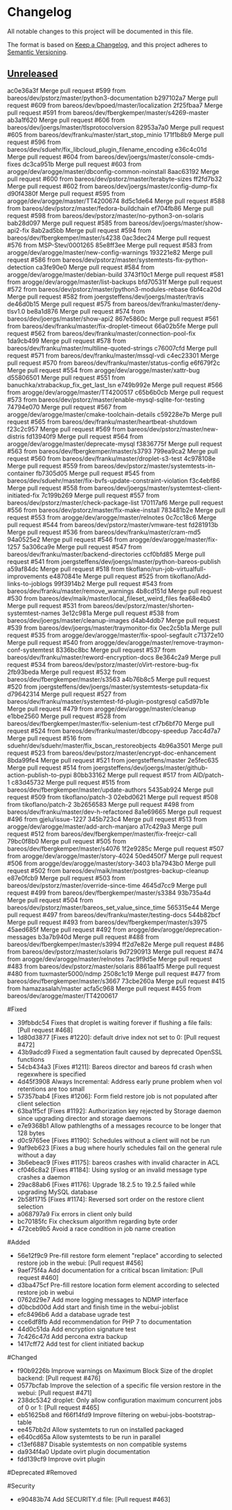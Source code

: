 # Changelog

All notable changes to this project will be documented in this file.

The format is based on [Keep a Changelog](https://keepachangelog.com/en/1.0.0/),
and this project adheres to [Semantic Versioning](https://semver.org/spec/v2.0.0.html).

## [Unreleased]

ac0e36a3f Merge pull request #599 from bareos/dev/pstorz/master/python3-documentation
b297102a7 Merge pull request #609 from bareos/dev/bpoed/master/localization
2f25fbaa7 Merge pull request #591 from bareos/dev/fbergkemper/master/s4269-master
ab3a1f620 Merge pull request #606 from bareos/dev/joergs/master/tlsprotocolversion
82953a7a0 Merge pull request #605 from bareos/dev/franku/master/start_stop_minio
171f1b8b9 Merge pull request #596 from bareos/dev/sduehr/fix_libcloud_plugin_filename_encoding
e36c4c01d Merge pull request #604 from bareos/dev/joergs/master/console-cmds-fixes
dc3ca951b Merge pull request #603 from arogge/dev/arogge/master/dbconfig-common-noinstall
8aac63192 Merge pull request #600 from bareos/dev/pstorz/master/terabyte-sizes
ff2fd7b32 Merge pull request #602 from bareos/dev/joergs/master/config-dump-fix
d90f4380f Merge pull request #595 from arogge/dev/arogge/master/TT4200674
8d5c1de64 Merge pull request #588 from bareos/dev/pstorz/master/fedora-buildchain
ef704fb86 Merge pull request #598 from bareos/dev/pstorz/master/no-python3-on-solaris
bab28d097 Merge pull request #585 from bareos/dev/joergs/master/show-api2-fix
8ab2ad5bb Merge pull request #594 from bareos/dev/fbergkemper/master/s4238
0ac3dec24 Merge pull request #576 from MSP-Stev/0001265
85e8ff3ee Merge pull request #583 from arogge/dev/arogge/master/new-config-warnings
193221e82 Merge pull request #586 from bareos/dev/pstorz/master/systemtests-fix-python-detection
ca3fe90e0 Merge pull request #584 from arogge/dev/arogge/master/debian-build
3743f10c1 Merge pull request #581 from arogge/dev/arogge/master/list-backups
bfd70531f Merge pull request #572 from bareos/dev/pstorz/master/python3-modules-rebase
6bf4ca20d Merge pull request #582 from joergsteffens/dev/joergs/master/travis
de46d0b15 Merge pull request #575 from bareos/dev/franku/master/deny-tlsv1.0
be8a1d876 Merge pull request #574 from bareos/dev/joergs/master/show-api2
867e5860c Merge pull request #561 from bareos/dev/franku/master/fix-droplet-timeout
66a02b5fe Merge pull request #562 from bareos/dev/franku/master/connection-pool-fix
1da9cb499 Merge pull request #578 from bareos/dev/franku/master/multiline-quoted-strings
c76007cfd Merge pull request #571 from bareos/dev/franku/master/mssql-vdi
c4ec23301 Merge pull request #570 from bareos/dev/franku/master/status-config
e6f679f2c Merge pull request #554 from arogge/dev/arogge/master/xattr-bug
d55806501 Merge pull request #551 from banuchka/xtrabackup_fix_get_last_lsn
e749b992e Merge pull request #566 from arogge/dev/arogge/master/TT4200517
c65b6b0cb Merge pull request #573 from bareos/dev/pstorz/master/enable-mysql-sqlite-for-testing
74794e070 Merge pull request #567 from arogge/dev/arogge/master/cmake-toolchain-details
c59228e7b Merge pull request #565 from bareos/dev/franku/master/heartbeat-shutdown
f23c2c957 Merge pull request #569 from bareos/dev/pstorz/master/new-distris
fd13940f9 Merge pull request #564 from arogge/dev/arogge/master/deprecate-mysql
f3836775f Merge pull request #563 from bareos/dev/fbergkemper/master/s3793
799ea9ca2 Merge pull request #560 from bareos/dev/franku/master/droplet-s3-test
4c978108e Merge pull request #559 from bareos/dev/pstorz/master/systemtests-in-container
fb7305d05 Merge pull request #545 from bareos/dev/sduehr/master/fix-bvfs-update-constraint-violation
f3c4ebf86 Merge pull request #558 from bareos/dev/joergs/master/systemtest-client-initiated-fix
7c199b269 Merge pull request #557 from bareos/dev/pstorz/master/check-package-list
170117af6 Merge pull request #556 from bareos/dev/pstorz/master/fix-make-install
783481b2e Merge pull request #553 from arogge/dev/arogge/master/relnotes
0c7cc18c6 Merge pull request #544 from bareos/dev/pstorz/master/vmware-test
fd281913b Merge pull request #536 from bareos/dev/franku/master/cram-md5
94a0525e2 Merge pull request #546 from arogge/dev/arogge/master/fix-1257
5a306ca9e Merge pull request #547 from bareos/dev/franku/master/backend-directories
ccf0bfd85 Merge pull request #541 from joergsteffens/dev/joergs/master/python-bareos-publish
a59af84dc Merge pull request #518 from tikoflano/run-job-virtualfull-improvements
e4870841e Merge pull request #525 from tikoflano/Add-links-to-joblogs
99f3914b2 Merge pull request #543 from bareos/dev/franku/master/remove_warnings
4b8cd151d Merge pull request #530 from bareos/dev/maik/master/local_fileset_weird_files
fea68e4b0 Merge pull request #531 from bareos/dev/pstorz/master/shorten-systemtest-names
3e12c981a Merge pull request #538 from bareos/dev/joergs/master/cleanup-images
d4ab4ddb7 Merge pull request #539 from bareos/dev/joergs/master/traymonitor-fix
0ec2c5b1a Merge pull request #535 from arogge/dev/arogge/master/fix-spool-segfault
c71372e10 Merge pull request #540 from arogge/dev/arogge/master/remove-traymon-conf-systemtest
8336bc8bc Merge pull request #537 from bareos/dev/franku/master/reword-encryption-docs
8e364c2a9 Merge pull request #534 from bareos/dev/pstorz/master/oVirt-restore-bug-fix
2fb93beda Merge pull request #532 from bareos/dev/fbergkemper/master/s3563
a4b76b8c5 Merge pull request #520 from joergsteffens/dev/joergs/master/systemtests-setupdata-fix
d79642314 Merge pull request #527 from bareos/dev/franku/master/systemtest-fd-plugin-postgresql
ca5d97b1e Merge pull request #479 from arogge/dev/arogge/master/cleanup
e1bbe2560 Merge pull request #528 from bareos/dev/fbergkemper/master/fix-selenium-test
cf7b6bf70 Merge pull request #524 from bareos/dev/franku/master/dbcopy-speedup
7acc4d7a7 Merge pull request #516 from sduehr/dev/sduehr/master/fix_bscan_restoreobjects
4b96a3501 Merge pull request #523 from bareos/dev/pstorz/master/encrypt-doc-enhancement
8bda99fe4 Merge pull request #521 from joergsteffens/master
2e5fec635 Merge pull request #514 from joergsteffens/dev/joergs/master/github-action-publish-to-pypi
80bb33162 Merge pull request #517 from AlD/patch-1
c83d45732 Merge pull request #515 from bareos/dev/fbergkemper/master/update-authors
5435ab924 Merge pull request #509 from tikoflano/patch-3
02ebd0621 Merge pull request #508 from tikoflano/patch-2
3b2656583 Merge pull request #498 from bareos/dev/franku/master/dev-h-refactored
8a1e69665 Merge pull request #496 from gjelu/issue-1227
345b723c4 Merge pull request #513 from arogge/dev/arogge/master/add-arch-manjaro
a17c429a3 Merge pull request #512 from bareos/dev/fbergkemper/master/fix-freejcr-call
79bc0f8b0 Merge pull request #505 from bareos/dev/fbergkemper/master/s4076
1f2e9285c Merge pull request #507 from arogge/dev/arogge/master/story-4024
50ed450f7 Merge pull request #506 from arogge/dev/arogge/master/story-3403
b1a7943b0 Merge pull request #502 from bareos/dev/maik/master/postgres-backup-cleanup
e87e0fcb9 Merge pull request #503 from bareos/dev/pstorz/master/override-since-time
4645d7cc9 Merge pull request #499 from bareos/dev/fbergkemper/master/s3384
93b735a4d Merge pull request #504 from bareos/dev/pstorz/master/bareos_set_value_since_time
565315e44 Merge pull request #497 from bareos/dev/franku/master/testing-docs
544b82bcf Merge pull request #493 from bareos/dev/fbergkemper/master/s3975
45aed685f Merge pull request #492 from arogge/dev/arogge/deprecation-messages
b3a7b940d Merge pull request #488 from bareos/dev/fbergkemper/master/s3994
ff2d7e82e Merge pull request #486 from bareos/dev/pstorz/master/solaris
9d7290913 Merge pull request #474 from arogge/dev/arogge/master/relnotes
7ac9f9d5e Merge pull request #483 from bareos/dev/pstorz/master/solaris
8861aa1f5 Merge pull request #480 from tuxmaster5000/ndmp
2508c1c19 Merge pull request #477 from bareos/dev/fbergkemper/master/s3667
73cbe260a Merge pull request #415 from hamazasalah/master
acfa5c968 Merge pull request #455 from bareos/dev/arogge/master/TT4200617


#Fixed

- 39fbbdc54 Fixes that droplet is waiting forever if flushing a file fails: [Pull request #468]
- 1d80d3877 [Fixes #1220]: default drive index not set to 0: [Pull request #472]
- 43b9adcd9 Fixed a segmentation fault caused by deprecated OpenSSL functions
- 54cb434a3 [Fixes #1211]: Bareos director and bareos fd crash when regexwhere is specified
- 4d45f3908 Always Incremental: Address early prune problem when vol retentions are too small
- 57357bab4 [Fixes #1206]: Form field restore job is not populated after client selection
- 63ba1f5cf [Fixes #1192]: Authorization key rejected by Storage daemon since upgrading director and storage daemons
- e7e9368b1 Allow pathlengths of a messages recource to be longer that 128 bytes
- d0c9765ee [Fixes #1190]: Schedules without a client will not be run
- 9af9eb623 [Fixes a bug where hourly schedules fail on the general rule without a day
- 3b6ebeac9 [Fixes #1175]: bareos crashes with invalid character in ACL
- cf046c8a2 [Fixes #1184]: Using syslog or an invalid message type crashes a daemon
- 29ac88ab6 [Fixes #1176]: Upgrade 18.2.5 to 19.2.5 failed while upgrading MySQL database
- 2b58f1715 [Fixes #1174]: Reversed sort order on the restore client selection
- a068797a9 Fix errors in client only build
- bc70185fc Fix checksum algorithm regarding byte order
- 472ceb9b5 Avoid a race condition in job name creation

#Added

- 56e12f9c9 Pre-fill restore form element "replace" according to selected restore job in the webui: [Pull request #456]
- 9aef75f4a Add documentation for a critical bscan limitation: [Pull request #460]
- d3ba475cf Pre-fill restore location form element according to selected restore job in webui
- 0762d29e7 Add more logging messages to NDMP interface
- d0bcbd00d Add start and finish time in the webui-joblist
- efc8496b6 Add a database ugrade test
- cce6df8fb Add recommendation for PHP 7 to documentation
- 44d0c51da Add encryption signature test
- 7c426c47d Add percona extra backup
- 1417cff72 Add test for client initiated backup

#Changed


- f90b9226b Improve warnings on Maximum Block Size of the droplet backend: [Pull request #476]
- 0577bcfab Improve the selection of a specific file version restore in the webui: [Pull request #471]
- 238dc5342 droplet: Only allow configuration maximum concurrent jobs of 0 or 1: [Pull request #465]
- eb51625b8 and f66f14fd9 Improve filtering on webui-jobs-bootstrap-table
- ee457bb2d Allow systemtets to run on installed packaged
- e640cd65a Allow systemtests to be run in parallel
- c13ef6887 Disable systemtests on non compatible systems
- da934f4a0 Update ovirt plugin documentation
- fdd139cf9 Improve ovirt plugin

#Deprecated
#Removed

#Security

- e90483b74 Add SECURITY.d file: [Pull request #463]

[20.2.1]: https://github.com/bareos/bareos/releases/tag/Release%2F20.2.1
[20.2.2]: https://github.com/bareos/bareos/releases/tag/Release%2F20.2.2
[unreleased]: https://github.com/bareos/bareos/tree/master
